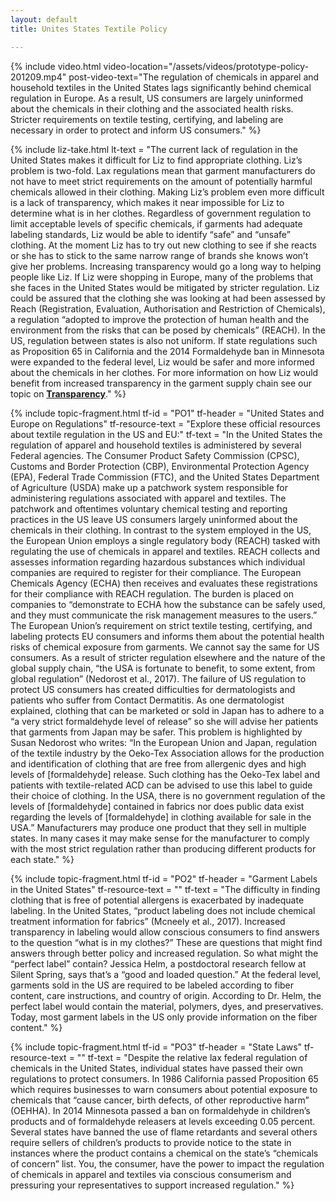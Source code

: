 ```yaml
---
layout: default
title: Unites States Textile Policy

---
```


{% include video.html
	video-location="/assets/videos/prototype-policy-201209.mp4"
	post-video-text="The regulation of chemicals in apparel and household textiles in the United States lags significantly behind chemical regulation in Europe. As a result, US consumers are largely uninformed about the chemicals in their clothing and the associated health risks. Stricter requirements on textile testing, certifying, and labeling are necessary in order to protect and inform US consumers." 
	%}

{% include liz-take.html
	lt-text = "The current lack of regulation in the United States makes it difficult for Liz to find appropriate clothing. Liz’s problem is two-fold. Lax regulations mean that garment manufacturers do not have to meet strict requirements on the amount of potentially harmful chemicals allowed in their clothing. Making Liz’s problem even more difficult is a lack of transparency, which makes it near impossible for Liz to determine what is in her clothes. Regardless of government regulation to limit acceptable levels of specific chemicals, if garments had adequate labeling standards, Liz would be able to identify “safe” and “unsafe” clothing. At the moment Liz has to try out new clothing to see if she reacts or she has to stick to the same narrow range of brands she knows won’t give her problems. Increasing transparency would go a long way to helping people like Liz.
	If Liz were shopping in Europe, many of the problems that she faces in the United States would be mitigated by stricter regulation. Liz could be assured that the clothing she was looking at had been assessed by Reach (Registration, Evaluation, Authorisation and Restriction of Chemicals), a regulation “adopted to improve the protection of human health and the environment from the risks that can be posed by chemicals” (REACH). In the US, regulation between states is also not uniform. If state regulations such as Proposition 65 in California and the 2014 Formaldehyde ban in Minnesota were expanded to the federal  level, Liz would be safer and more informed about the chemicals in her clothes. For more information on how Liz would benefit from increased transparency in the garment supply chain see our topic on [__Transparency__](transparency.html)."
	%}

{% include topic-fragment.html
	tf-id = "PO1"
	tf-header = "United States and Europe on Regulations"
	tf-resource-text = "Explore these official resources about textile regulation in the US and EU:"
	tf-text = "In the United States the regulation of apparel and household textiles is administered by several Federal agencies. The Consumer Product Safety Commission (CPSC), Customs and Border Protection (CBP), Environmental Protection Agency (EPA), Federal Trade Commission (FTC), and the United States Department of Agriculture (USDA) make up a patchwork system responsible for administering regulations associated with apparel and textiles.
	The patchwork and oftentimes voluntary chemical testing and reporting practices in the US leave US consumers largely uninformed about the chemicals in their clothing.
	In contrast to the system employed in the US, the European Union employs a single regulatory body (REACH) tasked with regulating the use of chemicals in apparel and textiles. REACH collects and assesses information regarding hazardous substances which individual companies are required to register for their compliance. The European Chemicals Agency (ECHA) then receives and evaluates these registrations for their compliance with REACH regulation. The burden is placed on companies to “demonstrate to ECHA how the substance can be safely used, and they must communicate the risk management measures to the users.” 
	The European Union’s requirement on strict textile testing, certifying, and labeling protects EU consumers and informs them about the potential health risks of chemical exposure from garments. We cannot say the same for US consumers. As a result of stricter regulation elsewhere and the nature of the global supply chain, “the USA is fortunate to benefit, to some extent, from global regulation” (Nedorost et al., 2017).
	The failure of US regulation to protect US consumers has created difficulties for dermatologists and patients who suffer from Contact Dermatitis. As one dermatologist explained, clothing that can be marketed or sold in Japan has to adhere to a “a very strict formaldehyde level of release” so she will advise her patients that garments from Japan may be safer. This problem is highlighted by Susan Nedorost who writes:
	“In the European Union and Japan, regulation of the textile industry by the Oeko-Tex Association allows for the production and identification of clothing that are free from allergenic dyes and high levels of [formaldehyde] release. Such clothing has the Oeko-Tex label and patients with textile-related ACD can be advised to use this label to guide their choice of clothing. In the USA, there is no government regulation of the levels of [formaldehyde] contained in fabrics nor does public data exist regarding the levels of [formaldehyde] in clothing available for sale in the USA.”
	Manufacturers may produce one product that they sell in multiple states. In many cases it may make sense for the manufacturer to comply with the most strict regulation rather than producing different products for each state."
	%}

{% include topic-fragment.html
	tf-id = "PO2"
	tf-header = "Garment Labels in the United States"
	tf-resource-text = ""
	tf-text = "The difficulty in finding clothing that is free of potential allergens is exacerbated by inadequate labeling. In the United States, “product labeling does not include chemical treatment information for fabrics” (Mcneely et al., 2017). Increased transparency in labeling would allow conscious consumers to find answers to the question “what is in my clothes?” These are questions that might find answers through better policy and increased regulation. So what might the “perfect label” contain? Jessica Helm, a postdoctoral research fellow at Silent Spring, says that’s a “good and loaded question.”
	At the federal level, garments sold in the US are required to be labeled according to fiber content, care instructions, and country of origin.
	According to Dr. Helm, the perfect label would contain the material, polymers, dyes, and preservatives. Today, most garment labels in the US only provide information on the fiber content."
	%}

{% include topic-fragment.html
	tf-id = "PO3"
	tf-header = "State Laws"
	tf-resource-text = ""
	tf-text = "Despite the relative lax federal regulation of chemicals in the United States, individual states have passed their own regulations to protect consumers.
	In 1986 California passed Proposition 65 which requires businesses to warn consumers about potential exposure to chemicals that “cause cancer, birth defects, of other reproductive harm” (OEHHA).
	In 2014 Minnesota passed a ban on formaldehyde in children’s products and of formaldehyde releasers at levels exceeding 0.05 percent.
	Several states have banned the use of flame retardants and several others require sellers of children’s products to provide notice to the state in instances where the product contains a chemical on the state’s “chemicals of concern” list.
	You, the consumer, have the power to impact the regulation of chemicals in apparel and textiles via conscious consumerism and pressuring your representatives to support increased regulation."
	%}